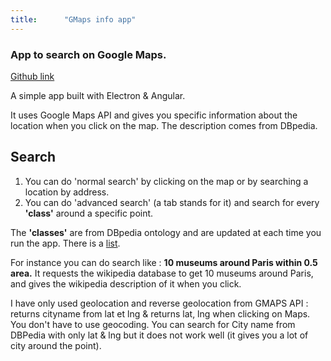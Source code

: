 ```yaml
---
title:      "GMaps info app"
---
```

### App to search on Google Maps.
[Github link](https://github.com/exced/GMapsInfo)

A simple app built with Electron & Angular.

It uses Google Maps API and gives you specific information about the location when you click on the map.
The description comes from DBpedia.

## Search
1. You can do 'normal search' by clicking on the map or by searching a location by address.
2. You can do 'advanced search' (a tab stands for it) and search for every __'class'__ around a specific point.

The __'classes'__ are from DBpedia ontology and are updated at each time you run the app. 
There is a [list](http://mappings.dbpedia.org/server/ontology/classes/#Place).

For instance you can do search like : __10 museums around Paris within 0.5 area.__
It requests the wikipedia database to get 10 museums around Paris, and gives the wikipedia description
of it when you click.

I have only used geolocation and reverse geolocation from GMAPS API : returns cityname from lat et lng &
returns lat, lng when clicking on Maps.
You don't have to use geocoding. You can search for City name from DBPedia with only lat & lng but it does not
work well (it gives you a lot of city around the point).
